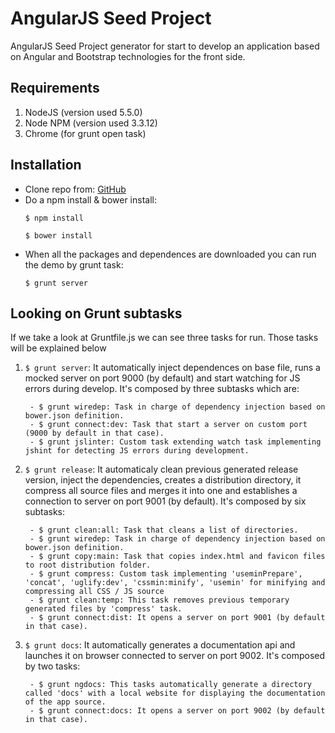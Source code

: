 # AngularJS Seed Project
AngularJS Seed Project generator for start to develop an application based on Angular and Bootstrap technologies for the front side.

## Requirements
1. NodeJS (version used 5.5.0)
2. Node NPM (version used 3.3.12)
3. Chrome (for grunt open task)

## Installation
- Clone repo from: [GitHub](https://github.com/TwisterMW/angular-fc-seedproject.git)
- Do a npm install & bower install:
	```
	$ npm install

	$ bower install
	```
- When all the packages and dependences are downloaded you can run the demo by grunt task:
	```
	$ grunt server
	```

## Looking on Grunt subtasks
If we take a look at Gruntfile.js we can see three tasks for run. Those tasks will be explained below

1. ```$ grunt server```:
	It automatically inject dependences on base file, runs a mocked server on port 9000 (by default) and start watching for JS errors during develop. It's composed by three subtasks which are:

		- $ grunt wiredep: Task in charge of dependency injection based on bower.json definition.
		- $ grunt connect:dev: Task that start a server on custom port (9000 by default in that case).
		- $ grunt jslinter: Custom task extending watch task implementing jshint for detecting JS errors during development.

2. ```$ grunt release```:
	It automaticaly clean previous generated release version, inject the dependencies, creates a distribution directory, it compress all source files and merges it into one and establishes a connection to server on port 9001 (by default). It's composed by six subtasks:

		- $ grunt clean:all: Task that cleans a list of directories.
		- $ grunt wiredep: Task in charge of dependency injection based on bower.json definition.
		- $ grunt copy:main: Task that copies index.html and favicon files to root distribution folder.
		- $ grunt compress: Custom task implementing 'useminPrepare', 'concat', 'uglify:dev', 'cssmin:minify', 'usemin' for minifying and 	compressing all CSS / JS source
		- $ grunt clean:temp: This task removes previous temporary generated files by 'compress' task.
		- $ grunt connect:dist: It opens a server on port 9001 (by default in that case).

3. ```$ grunt docs```:
	It automatically generates a documentation api and launches it on browser connected to server on port 9002. It's composed by two tasks:

		- $ grunt ngdocs: This tasks automatically generate a directory called 'docs' with a local website for displaying the documentation of the app source.
		- $ grunt connect:docs: It opens a server on port 9002 (by default in that case).